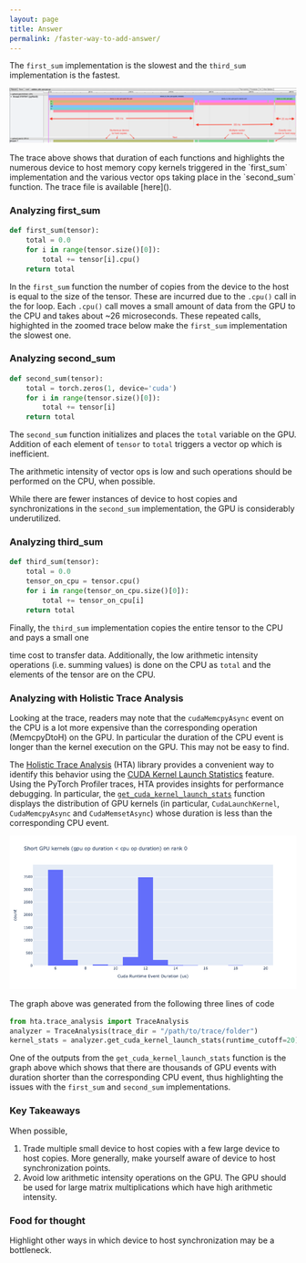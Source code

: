 ```yaml
---
layout: page
title: Answer 
permalink: /faster-way-to-add-answer/
---
```


The `first_sum` implementation is the slowest and the `third_sum` implementation is the
fastest.
<!-- mention that none of them are acceptable perf wise? btw, i tried cpu and gpu .sum(),
small sizes are not getting close to peak mem bw, but 2^26 does achieve it on both, and gpu
is ~10 faster as expected -->

<p align = "center">
  <img src = "/d2h_sync/annotated_d2h_sync_trace.png">
</p>
The trace above shows that duration of each functions and highlights the numerous device to host
memory copy kernels triggered in the `first_sum` implementation and the various vector ops taking
place in the `second_sum` function. The trace file is available [here]().

### Analyzing first_sum

``` python
def first_sum(tensor):
    total = 0.0
    for i in range(tensor.size()[0]):
        total += tensor[i].cpu()
    return total
```

In the `first_sum` function the number of copies from the device to the host is equal to the size of
the tensor. These are incurred due to the `.cpu()` call in the for loop. Each `.cpu()` call moves a
small amount of data from the GPU to the CPU and takes about ~26 microseconds. These repeated calls,
highighted in the zoomed trace below make the `first_sum` implementation the slowest one.
<!-- is the 26 just the kernel time or does it include the gap to the next kernel call? -->


### Analyzing second_sum 

``` python
def second_sum(tensor):
    total = torch.zeros(1, device='cuda')
    for i in range(tensor.size()[0]):
        total += tensor[i]
    return total
```

The `second_sum` function initializes and places the `total` variable on the GPU. Addition of each
element of `tensor` to `total` triggers a vector op which is inefficient. 
<!-- I am uncomforable with calling the vector op inefficient, since it divert attention from the much
bigger problem here, which is calling a kernel to do a single add, this has huge overhead -->
The arithmetic intensity
of vector ops is low and such operations should be performed on the CPU, when possible. 
<!-- we talked about doing vector ops on CPU as being something that should be done within reason, 
i.e., don't move all vector ops to CPU, that will be much worse because of copy cost -->
While there are fewer instances of device to host copies and synchronizations in the `second_sum`
implementation, the GPU is considerably underutilized.


### Analyzing third_sum

``` python
def third_sum(tensor):
    total = 0.0
    tensor_on_cpu = tensor.cpu()
    for i in range(tensor_on_cpu.size()[0]):
        total += tensor_on_cpu[i]
    return total
```

Finally, the `third_sum` implementation copies the entire tensor to the CPU and pays a small one
<!-- relatively samll onetime cost - quantify it, and mention the implied PCIE BW, which i think is 
(4 * 4096 / 2) * 1e6/1e9 = 8.192 GB/sec -->
time cost to transfer data. Additionally, the low arithmetic intensity operations (i.e. summing
values) is done on the CPU as `total` and the elements of the tensor are on the CPU. 

<!-- moved to discussion? -->
### Analyzing with Holistic Trace Analysis

Looking at the trace, readers may note that the `cudaMemcpyAsync` event on the CPU is a lot more
expensive than the corresponding operation (MemcpyDtoH) on the GPU. In particular the duration of
the CPU event is longer than the kernel execution on the GPU. This may not be easy to find.

The [Holistic Trace Analysis](https://github.com/facebookresearch/HolisticTraceAnalysis) (HTA) library
provides a convenient way to identify this behavior using the [CUDA Kernel Launch
Statistics](https://hta.readthedocs.io/en/latest/source/features/cuda_kernel_launch_stats.html)
feature. Using the PyTorch Profiler traces, HTA provides insights for performance debugging. In
particular, the [`get_cuda_kernel_launch_stats`](https://hta.readthedocs.io/en/latest/source/api/trace_analysis_api.html#hta.trace_analysis.TraceAnalysis.get_cuda_kernel_launch_stats)
function displays the distribution of GPU kernels (in particular, `CudaLaunchKernel`, `CudaMemcpyAsync`
and `CudaMemsetAsync`) whose duration is less than the corresponding CPU event.

<p align = "center">
  <img src = "/d2h_sync/d2h_sync_short_gpu_kernels.png">
</p>

The graph above was generated from the following three lines of code

``` python
from hta.trace_analysis import TraceAnalysis
analyzer = TraceAnalysis(trace_dir = "/path/to/trace/folder")
kernel_stats = analyzer.get_cuda_kernel_launch_stats(runtime_cutoff=20)
```

One of the outputs from the `get_cuda_kernel_launch_stats` function is the graph above which shows that
there are thousands of GPU events with duration shorter than the corresponding CPU event, thus
highlighting the issues with the `first_sum` and `second_sum` implementations.

<!-- add to discssion:
- naturally occurring sync points: item(); logging; few kernels
- why are sync points bad? 
  - for loop
  - forward reference to next lecture, stall the queue
- difference between device sync/stream sync/event sync (may be too stream focused, which we haven't talked about? 
-->

### Key Takeaways

When possible,

1. Trade multiple small device to host copies with a few large device to host copies. More
   generally, make yourself aware of device to host synchronization points.
   <!-- how? via reading trace? -->
1. Avoid low arithmetic intensity operations on the GPU. The GPU should be used for large matrix
   multiplications which have high arithmetic intensity.
   <!-- I don't agree with this, what are you supposed to do if you have sigmod, pow, etc? move them to CPU?
   our data centers are >50% low arithm intensity (TBE, vector ops), and we are fine with that, since GPU also offers tremendous mem BW -->

### Food for thought

Highlight other ways in which device to host synchronization may be a bottleneck.
<!-- show code snippets with item(), other kernels, logging, tell them to try out -->

